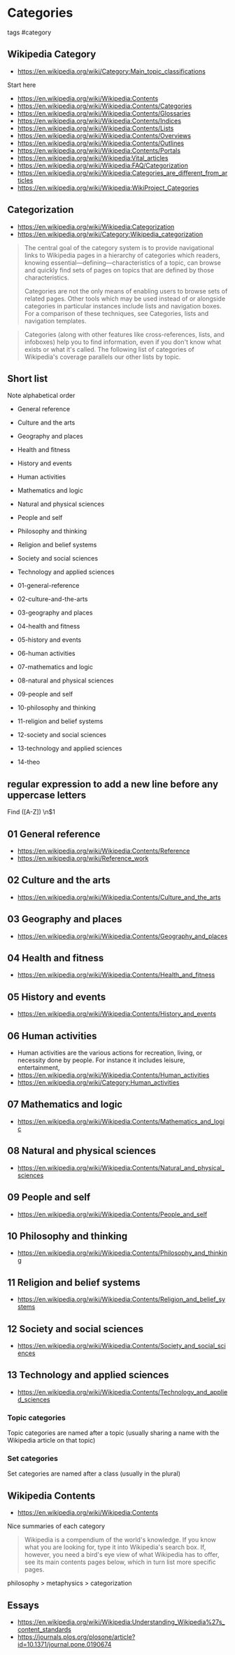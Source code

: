 # Categories

tags #category

## Wikipedia Category

* https://en.wikipedia.org/wiki/Category:Main_topic_classifications

Start here

* https://en.wikipedia.org/wiki/Wikipedia:Contents
* https://en.wikipedia.org/wiki/Wikipedia:Contents/Categories
* https://en.wikipedia.org/wiki/Wikipedia:Contents/Glossaries
* https://en.wikipedia.org/wiki/Wikipedia:Contents/Indices
* https://en.wikipedia.org/wiki/Wikipedia:Contents/Lists
* https://en.wikipedia.org/wiki/Wikipedia:Contents/Overviews
* https://en.wikipedia.org/wiki/Wikipedia:Contents/Outlines
* https://en.wikipedia.org/wiki/Wikipedia:Contents/Portals
* https://en.wikipedia.org/wiki/Wikipedia:Vital_articles
* https://en.wikipedia.org/wiki/Wikipedia:FAQ/Categorization
* https://en.wikipedia.org/wiki/Wikipedia:Categories_are_different_from_articles
* https://en.wikipedia.org/wiki/Wikipedia:WikiProject_Categories

## Categorization

* https://en.wikipedia.org/wiki/Wikipedia:Categorization
* https://en.wikipedia.org/wiki/Category:Wikipedia_categorization

>The central goal of the category system is to provide navigational links to Wikipedia pages in a hierarchy of categories which readers, knowing essential—defining—characteristics of a topic, can browse and quickly find sets of pages on topics that are defined by those characteristics.
>
>Categories are not the only means of enabling users to browse sets of related pages. Other tools which may be used instead of or alongside categories in particular instances include lists and navigation boxes. For a comparison of these techniques, see Categories, lists and navigation templates.


> Categories (along with other features like cross-references, lists, and infoboxes) help you to find information, even if you don't know what exists or what it's called. The following list of categories of Wikipedia's coverage parallels our other lists by topic.

## Short list

Note alphabetical order

* General reference
* Culture and the arts
* Geography and places
* Health and fitness
* History and events
* Human activities
* Mathematics and logic
* Natural and physical sciences
* People and self
* Philosophy and thinking
* Religion and belief systems
* Society and social sciences
* Technology and applied sciences

* 01-general-reference
* 02-culture-and-the-arts
* 03-geography and places
* 04-health and fitness
* 05-history and events
* 06-human activities
* 07-mathematics and logic
* 08-natural and physical sciences
* 09-people and self
* 10-philosophy and thinking
* 11-religion and belief systems
* 12-society and social sciences
* 13-technology and applied sciences
* 14-theo


## regular expression to add a new line before any uppercase letters

Find ([A-Z])
\n$1

## 01 General reference

* https://en.wikipedia.org/wiki/Wikipedia:Contents/Reference
* https://en.wikipedia.org/wiki/Reference_work

## 02 Culture and the arts

* https://en.wikipedia.org/wiki/Wikipedia:Contents/Culture_and_the_arts

## 03 Geography and places

* https://en.wikipedia.org/wiki/Wikipedia:Contents/Geography_and_places

## 04 Health and fitness

* https://en.wikipedia.org/wiki/Wikipedia:Contents/Health_and_fitness

## 05 History and events

* https://en.wikipedia.org/wiki/Wikipedia:Contents/History_and_events

## 06 Human activities

* Human activities are the various actions for recreation, living, or necessity done by people. For instance it includes leisure, entertainment,
* https://en.wikipedia.org/wiki/Wikipedia:Contents/Human_activities
* https://en.wikipedia.org/wiki/Category:Human_activities

## 07 Mathematics and logic

* https://en.wikipedia.org/wiki/Wikipedia:Contents/Mathematics_and_logic

## 08 Natural and physical sciences

* https://en.wikipedia.org/wiki/Wikipedia:Contents/Natural_and_physical_sciences

## 09 People and self

* https://en.wikipedia.org/wiki/Wikipedia:Contents/People_and_self

## 10 Philosophy and thinking

* https://en.wikipedia.org/wiki/Wikipedia:Contents/Philosophy_and_thinking

## 11 Religion and belief systems

* https://en.wikipedia.org/wiki/Wikipedia:Contents/Religion_and_belief_systems

## 12 Society and social sciences

* https://en.wikipedia.org/wiki/Wikipedia:Contents/Society_and_social_sciences

## 13 Technology and applied sciences

* https://en.wikipedia.org/wiki/Wikipedia:Contents/Technology_and_applied_sciences



### Topic categories

Topic categories are named after a topic (usually sharing a name with the Wikipedia article on that topic)

### Set categories

Set categories are named after a class (usually in the plural)

## Wikipedia Contents

* https://en.wikipedia.org/wiki/Wikipedia:Contents

Nice summaries of each category

> Wikipedia is a compendium of the world's knowledge. If you know what you are looking for, type it into Wikipedia's search box. If, however, you need a bird's eye view of what Wikipedia has to offer, see its main contents pages below, which in turn list more specific pages.

philosophy > metaphysics > categorization

## Essays

* https://en.wikipedia.org/wiki/Wikipedia:Understanding_Wikipedia%27s_content_standards
* https://journals.plos.org/plosone/article?id=10.1371/journal.pone.0190674
